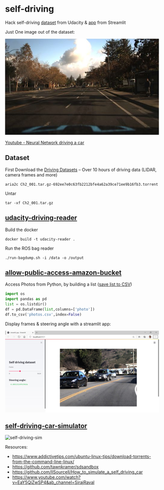# self-driving
Hack self-driving [dataset](https://streamlit-self-driving.s3-us-west-2.amazonaws.com/) from Udacity & [app](https://github.com/streamlit/demo-self-driving/blob/master/streamlit_app.py) from Streamlit

Just One image out of the dataset:

![img1.jpg](img1.jpg)

[Youtube - Neural Network driving a car](https://www.youtube.com/watch?v=NJU9ULQUwng&feature=emb_logo&ab_channel=IProgrammerTV)

## Dataset

First Download the [Driving Datasets](https://github.com/udacity/self-driving-car/tree/master/datasets) – Over 10 hours of driving data (LIDAR, camera frames and more)

```
aria2c Ch2_001.tar.gz-692ee7e0c63fb2212bfe4a62a39ce71ee9b16fb3.torrent
```

Untar

```
tar -xf Ch2_001.tar.gz
```

## [udacity-driving-reader](https://github.com/rwightman/udacity-driving-reader)

Build the docker
```
docker build -t udacity-reader .
```
Run the ROS bag reader
```
./run-bagdump.sh -i /data -o /output
```

## [allow-public-access-amazon-bucket](https://havecamerawilltravel.com/photographer/how-allow-public-access-amazon-bucket/)

Access Photos from Python, by building a list ([save list to CSV](https://www.geeksforgeeks.org/python-save-list-to-csv/))
```python
import os
import pandas as pd
list = os.listdir()
df = pd.DataFrame(list,columns=['photo'])
df.to_csv('photos.csv',index=False)
```

Display frames & steering angle with a streamlit app:

![app.jpg](app.jpg)

## [self-driving-car-simulator](https://github.com/udacity/self-driving-car-sim)

![self-driving-sim](https://github.com/udacity/self-driving-car-sim/raw/master/sim_image.png)


Resources:
* https://www.addictivetips.com/ubuntu-linux-tips/download-torrents-from-the-command-line-linux/
* https://github.com/tawnkramer/sdsandbox
* https://github.com/llSourcell/How_to_simulate_a_self_driving_car
* https://www.youtube.com/watch?v=EaY5QiZwSP4&ab_channel=SirajRaval
